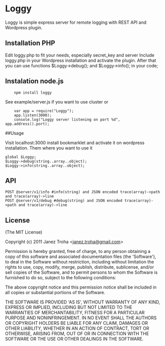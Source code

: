 
# Loggy

Loggy is simple express server for remote logging with REST API and Wordpress plugin.

## Installation PHP

  Edit loggy.php to fit your needs, especially secret_key and server
  Include loggy.php in your Wordpress installation and activate the plugin.
  After that you can use functions $Loggy->debug(); and $Loggy->info(); in your code; 

## Instalation node.js

		npm install loggy

  See example/server.js if you want to use cluster or 

		var app = require("Loggy");
		app.listen(3000);
		console.log("Loggy server listening on port %d", app.address().port);

##Usage

  Visit localhost:3000 install bookmarklet and activate it on wordpress installation. Them where you want to use it

    global $Loggy;
    $Loggy->debug(string..array..object);    
    $Loggy->info(string..array..object);      

## API
  
    POST @server/v1/info #info(string) and JSON encoded trace(array)->path and trace(array)->line
    POST @server/v1/debug #debug(string) and JSON encoded trace(array)->path and trace(array)->line

## License 

(The MIT License)

Copyright (c) 2011 Janez Troha &lt;janez.troha@gmail.com&gt;

Permission is hereby granted, free of charge, to any person obtaining
a copy of this software and associated documentation files (the
'Software'), to deal in the Software without restriction, including
without limitation the rights to use, copy, modify, merge, publish,
distribute, sublicense, and/or sell copies of the Software, and to
permit persons to whom the Software is furnished to do so, subject to
the following conditions:

The above copyright notice and this permission notice shall be
included in all copies or substantial portions of the Software.

THE SOFTWARE IS PROVIDED 'AS IS', WITHOUT WARRANTY OF ANY KIND,
EXPRESS OR IMPLIED, INCLUDING BUT NOT LIMITED TO THE WARRANTIES OF
MERCHANTABILITY, FITNESS FOR A PARTICULAR PURPOSE AND NONINFRINGEMENT.
IN NO EVENT SHALL THE AUTHORS OR COPYRIGHT HOLDERS BE LIABLE FOR ANY
CLAIM, DAMAGES OR OTHER LIABILITY, WHETHER IN AN ACTION OF CONTRACT,
TORT OR OTHERWISE, ARISING FROM, OUT OF OR IN CONNECTION WITH THE
SOFTWARE OR THE USE OR OTHER DEALINGS IN THE SOFTWARE.